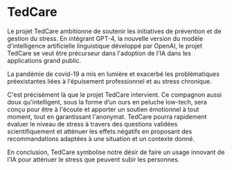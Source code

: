 # TedCare

Le projet TedCare ambitionne de soutenir les initiatives de prévention et de gestion du stress.
En intégrant GPT-4, la nouvelle version du modèle d'intelligence artificielle linguistique développé par OpenAI, le projet TedCare se veut être précurseur dans l'adoption de l'IA dans les applications grand public.

La pandémie de covid-19 a mis en lumière et exacerbé les problématiques préexistantes liées à l'épuisement professionnel et au stress chronique.

C'est précisément là que le projet TedCare intervient. Ce compagnon aussi doux qu'intelligent, sous la forme d’un ours en peluche low-tech, sera conçu pour être à l'écoute et apporter un soutien émotionnel à tout moment, tout en garantissant l'anonymat.
TedCare pourra rapidement évaluer le niveau de stress à travers des questions validées scientifiquement et atténuer les effets négatifs en proposant des recommandations adaptées à une situation et un contexte donné.

En conclusion, TedCare symbolise notre désir de faire un usage innovant de l'IA pour atténuer le stress que peuvent subir les personnes.
